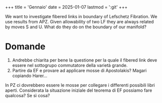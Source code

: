 +++
title = 'Gennaio'
date = 2025-01-07
lastmod = ':git'
+++

We want to investigate fibered links in boundary of Lefschetz Fibration. We use results from APZ. Given allowability of two LF they are always related by moves S and U. What do they do on the boundary of our manifold? 

# Domande
1. Andrebbe chiarita per bene la questione per la quale il fibered link deve essere nel sottogrupo commutatore della varietà grande. 
2. Partire da EF e provare ad applicare mosse di Apostolakis? Magari copiando Harer...


In PZ ci dovrebbero essere le mosse per collegare i differenti possibili libri aperti. Considerata la situazione iniziale del teorema di EF possiamo fare qualcosa? Se sì cosa? 